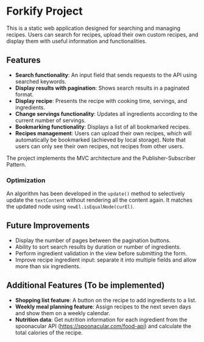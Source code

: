 # Forkify Project

This is a static web application designed for searching and managing recipes. Users can search for recipes, upload their own custom recipes, and display them with useful information and functionalities.

## Features

- **Search functionality**: An input field that sends requests to the API using searched keywords.
- **Display results with pagination**: Shows search results in a paginated format.
- **Display recipe**: Presents the recipe with cooking time, servings, and ingredients.
- **Change servings functionality**: Updates all ingredients according to the current number of servings.
- **Bookmarking functionality**: Displays a list of all bookmarked recipes.
- **Recipes management**: Users can upload their own recipes, which will automatically be bookmarked (achieved by local storage). Note that users can only see their own recipes, not recipes from other users.

The project implements the MVC architecture and the Publisher-Subscriber Pattern.

### Optimization

An algorithm has been developed in the `update()` method to selectively update the `textContent` without rendering all the content again. It matches the updated node using `newEl.isEqualNode(curEl)`.

## Future Improvements

- Display the number of pages between the pagination buttons.
- Ability to sort search results by duration or number of ingredients.
- Perform ingredient validation in the view before submitting the form.
- Improve recipe ingredient input: separate it into multiple fields and allow more than six ingredients.

## Additional Features (To be implemented)

- **Shopping list feature**: A button on the recipe to add ingredients to a list.
- **Weekly meal planning feature**: Assign recipes to the next seven days and show them on a weekly calendar.
- **Nutrition data**: Get nutrition information for each ingredient from the spoonacular API (https://spoonacular.com/food-api) and calculate the total calories of the recipe.
